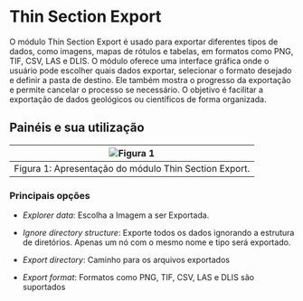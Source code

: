# Thin Section Export

O módulo Thin Section Export é usado para exportar diferentes tipos de dados, como imagens, mapas de rótulos e tabelas, em formatos como PNG, TIF, CSV, LAS e DLIS. O módulo oferece uma interface gráfica onde o usuário pode escolher quais dados exportar, selecionar o formato desejado e definir a pasta de destino. Ele também mostra o progresso da exportação e permite cancelar o processo se necessário. O objetivo é facilitar a exportação de dados geológicos ou científicos de forma organizada.

## Painéis e sua utilização

| ![Figura 1](../assets/images/thin_section/modulos/export/interface.png) |
|:-----------------------------------------------:|
| Figura 1: Apresentação do módulo Thin Section Export. |

### Principais opções

 - _Explorer data_: Escolha a Imagem a ser Exportada. 

 - _Ignore directory structure_: Exporte todos os dados ignorando a estrutura de diretórios. Apenas um nó com o mesmo nome e tipo será exportado.

 - _Export directory_: Caminho para os arquivos exportados

 - _Export format_: Formatos como PNG, TIF, CSV, LAS e DLIS são suportados
